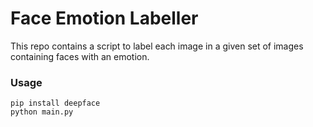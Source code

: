 # Face Emotion Labeller

This repo contains a script to label each image in a given set of images containing faces with an emotion.

### Usage

```
pip install deepface
python main.py
```
